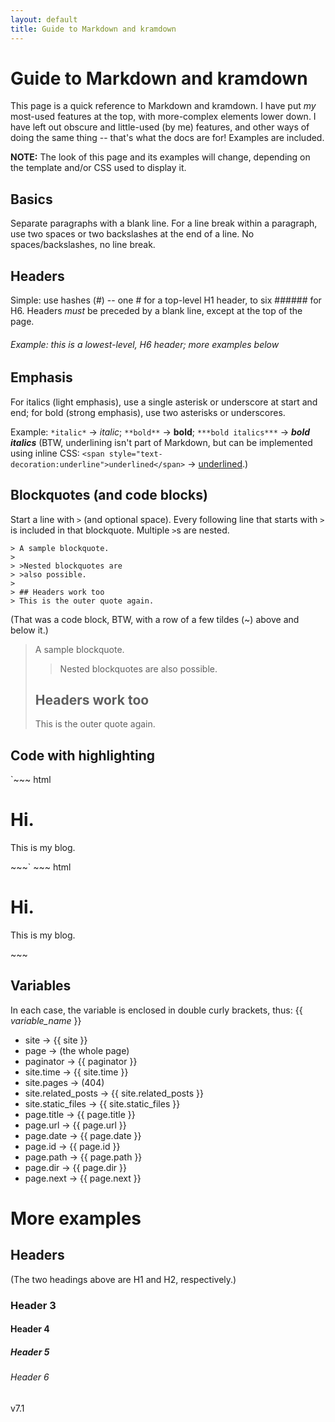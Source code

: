 ```yaml
---
layout: default
title: Guide to Markdown and kramdown
---
```

# Guide to Markdown and kramdown

This page is a quick reference to Markdown and kramdown. I have put *my* most-used features at the top, with more-complex elements lower down. I have left out obscure and little-used (by me) features, and other ways of doing the same thing -- that's what the docs are for! Examples are included.

**NOTE:** The look of this page and its examples will change, depending on the template and/or CSS used to display it.

## Basics

Separate paragraphs with a blank line. For a line break within a paragraph, use two spaces or two backslashes at the end of a line. No spaces/backslashes, no line break.

## Headers

Simple: use hashes (\#) -- one \# for a top-level H1 header, to six \###### for H6. Headers *must* be preceded by a blank line, except at the top of the page.

###### Example: this is a lowest-level, H6 header; more examples below

## Emphasis

For italics (light emphasis), use a single asterisk or underscore at start and end; for bold (strong emphasis), use two asterisks or underscores. 

Example: `*italic*` &#8594; *italic*; `**bold**` &#8594; **bold**; `***bold italics***` &#8594; ***bold italics***
(BTW, underlining isn't part of Markdown, but can be implemented using inline CSS: `<span style="text-decoration:underline">underlined</span>`  &#8594; <span style="text-decoration:underline">underlined</span>.)

## Blockquotes (and code blocks)

Start a line with `>` (and optional space). Every following line that starts with `>` is included in that blockquote. Multiple `>`s are nested.

~~~~
> A sample blockquote.
>
> >Nested blockquotes are
> >also possible.
>
> ## Headers work too
> This is the outer quote again.
~~~~

(That was a code block, BTW, with a row of a few tildes (~) above and below it.)

> A sample blockquote.
>
> >Nested blockquotes are
> >also possible.
>
> ## Headers work too
> This is the outer quote again.

## Code with highlighting

`~~~ html
<div class="blurb">
	<h1>Hi.</h1>
	<p>This is my blog.</p>
</div><!-- /.blurb -->
~~~`
~~~ html
<div class="blurb">
	<h1>Hi.</h1>
	<p>This is my blog.</p>
</div><!-- /.blurb -->
~~~

## Variables

In each case, the variable is enclosed in double curly brackets, thus: \{\{ *variable_name* \}\}

* site &#8594; {{ site }}
* page &#8594; (the whole page)
* paginator &#8594; {{ paginator }}
* site.time &#8594; {{ site.time }}
* site.pages &#8594; (404)
* site.related_posts &#8594; {{ site.related_posts }}
* site.static_files &#8594; {{ site.static_files }}
* page.title &#8594; {{ page.title }}
* page.url &#8594; {{ page.url }}
* page.date &#8594; {{ page.date }}
* page.id &#8594; {{ page.id }}
* page.path &#8594; {{ page.path }}
* page.dir &#8594; {{ page.dir }}
* page.next &#8594; {{ page.next }}

# More examples

## Headers

(The two headings above are H1 and H2, respectively.)

### Header 3

#### Header 4

##### Header 5

###### Header 6

v7.1
